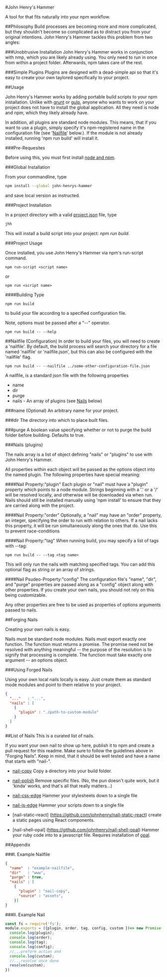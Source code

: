 #John Henry's Hammer

A tool for that fits naturally into your npm workflow.

##<a name="philosophy"></a>Philosophy
Build processes are becoming more and more complicated, but they shouldn't become so complicated as to distract you from your original intentions.
John Henry's Hammer tackles this problem from two angles:

###<a name="philosophy-installation"></a>Unobtrusive Installation
John Henry's Hammer works in conjunction with nmp, which you are likely already using. You only need to run in once from within a project folder. Afterwards, npm takes care of the rest.

###<a name="philosophy-pligins"></a>Simple Plugins
Plugins are designed with a dead-simple api so that it's easy to create your own taylored specifically to your project.

##<a name="usage"></a>Usage

John Henry's Hammer works by adding portable build scripts to your npm installation. Unlike with [grunt]() or [gulp](), anyone who wants to work on your project does not have to install the global application. All they need is node and npm, which they likely already have.

In addition, all plugins are standard node modules. This means, that if you want to use a plugin, simply specify it's npm-registered name in the configuration file (see '[Nailfile](#nailfile)' below.). If the module is not already installed, running 'npm run build' will install it.

###<a name="usage-pre-requisites"></a>Pre-Requesites

Before using this, you must first install [node and npm](https://nodejs.org).

###<a name="usage-global-installation"></a>Global Installation

From your commandline, type

```bash
npm install --global john-henrys-hammer
```
and save local version as instructed.

###<a name="usage-project-installation"></a>Project Installation

In a project directory with a valid [project.json]() file, type

```bash
jhh
```

This will install a build script into your project: *npm run build*.

###<a name="usage-project-usage"></a>Project Usage

Once installed, you use John Henry's Hammer via npm's run-script command.


```
npm run-script <script name>
```

or
```
npm run <script name>
```

####<a name="usage-project-usage-building"></a>Building
Type

```
npm run build
```

to build your file according to a specified configuration file.

Note, options must be passed after a "--" operator.

```
npm run build -- --help
```

##<a name="nailfile"></a>Nailfile (Configuration)
In order to build your files, you will need to create a 'nailfile'. By default, the build process will search your directory for a file named 'nailfile' or 'nailfile.json', but this can also be configured with the 'nailfile' flag.

```
npm run build -- --nailfile ../some-other-configuration-file.json
```

A nailfile, is a standard json file with the following properties
 - name
 - dir
 - purge
 - nails - An array of plugins (see [Nails](#nails) below)

###<a name="nailfile-name"></a>name (Optional)
  An arbitrary name for your project.

###<a name="nailfile-dir"></a>dir
  The directory into which to place built files.

###<a name="nailfile-purge"></a>purge
  A boolean value specifying whether or not to purge the build folder before building.
  Defaults to true.

###<a name="nails"></a>Nails (plugins)

  The nails array is a list of object defining "nails"
or "plugins" to use with John Henry's Hammer.

  All properties within each object will be passed as the options object into the named plugin.
  The following properties have special meaning:

####<a name="nails-property-plugin"></a>Nail Property:"plugin"
  Each plugin or "nail" must have a "plugin" property which points to a node module.
  Strings beginning with a '.' or a '/' will be resolved locally, and otherwise will be downloaded via when run. Nails should still be installed manually using 'npm install' to ensure that they are carried along with the project.

####<a name="nails-property-order"></a>Nail Property:"order"
  Optionally, a "nail" may have an "order" property, an integer, specifying the order to run with relation to others. If a nail lacks this property, it will be run simultaneously along the ones that do. Use this to prevent race-conditions

####<a name="nails-propety-tag"></a>Nail Property:"tag"
  When running build, you may specify a list of tags with --tag:

```
npm run build -- --tag <tag name>
```

  This will only run the nails with matching specified tags.
  You can add this optional flag as string or an array of strings.

####<a name="nails-propety-config"></a>Nail Psudeo-Property:"config"
  The configuration file's "name", "dir", and "purge" properties are passed along as a "config" object along with other properties. If you create your own nails, you should not rely on this being customizable.

Any other properties are free to be used as properties of options arguments passed to nails.

##<a name="forging-nails"></a>Forging Nails

Creating your own nails is easy.

Nails must be standard node modules.
Nails must export exactly one function.
The function must returns a promise. The promise need not be resolved with anything meaningful -- the purpose of the resolution is to signify that processing is complete.
The function must take exactly one argument -- an options object.

###<a name="forging-nails-using"></a>Using Forged Nails

Using your own local nails locally is easy. Just create them as standard mode modules and point to them relative to your project.

```json
{
  "..."   : "...",
  "nails" : [
    {
      "plugin" : "./path-to-custom-module"
    }
  ]
}
```


##<a name="list"></a>List of Nails
This is a curated list of nails.

If you want your own nail to show up here, publish it to npm and create a pull request for this readme. Make sure to follow the guidelines above in "Forging Nails". Keep in mind, that it should be well tested and have a name that starts with "nail-".

- [nail-copy](https://github.com/johnhenry/nail-copy) Copy a directory into your build folder.

- [nail-polish](https://github.com/johnhenry/nail-polish) Remove specific files. (No, the pun doesn't quite work, but it 'kinda' works, and that's all that really matters...)

- [nail-css-edge](https://github.com/johnhenry/nail-css-edge) Hammer your stylesheets down to a single file

- [nail-js-edge](https://github.com/johnhenry/nail-js-edge) Hammer your scripts down to a single file

- [nail-static-react] (https://github.com/johnhenry/nail-static-react) create a static pages using React components.

- [nail-shell-opal] (https://github.com/johnhenry/nail-shell-opal) Hammer your ruby code into to a javascript file. Requires installation of [opal](http://opalang.org/).

##<a name="appendix"></a>Appendix


###<a name="appendix-example-nailfile"></a>I. Example Nailfile
```json
{
  "name"  : "example-nailfile",
  "dir"   : "www",
  "purge" : true,
  "nails" : [
    {
      "plugin" : "nail-copy",
      "source" : "assets",
    }]
}
```

###<a name="appendix-example-nail"></a>II. Example Nail

```javascript
const fs = require('fs');
module.exports = ({plugin, order, tag, config, custom })=> new Promise((resolve) => {
  console.log(plugin);
  console.log(order);
  console.log(tag);
  console.log(config);
  //...preform action and
  console.log(custom);
  //...resolve once done
  resolve(custom);
})
```
